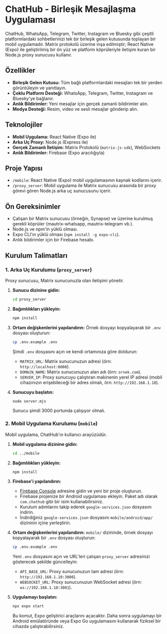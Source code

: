 
# ChatHub - Birleşik Mesajlaşma Uygulaması

ChatHub, WhatsApp, Telegram, Twitter, Instagram ve Bluesky gibi çeşitli platformlardaki sohbetlerinizi tek bir birleşik gelen kutusunda toplayan bir mobil uygulamadır. Matrix protokolü üzerine inşa edilmiştir; React Native (Expo) ile geliştirilmiş bir ön yüz ve platform köprüleriyle iletişim kuran bir Node.js proxy sunucusu kullanır.

## Özellikler

- **Birleşik Gelen Kutusu:** Tüm bağlı platformlardaki mesajları tek bir yerden görüntüleyin ve yanıtlayın.
- **Çoklu Platform Desteği:** WhatsApp, Telegram, Twitter, Instagram ve Bluesky'ye bağlanır.
- **Anlık Bildirimler:** Yeni mesajlar için gerçek zamanlı bildirimler alın.
- **Medya Desteği:** Resim, video ve sesli mesajlar gönderip alın.

## Teknolojiler

- **Mobil Uygulama:** React Native (Expo ile)
- **Arka Uç Proxy:** Node.js (Express ile)
- **Gerçek Zamanlı İletişim:** Matrix Protokolü (`matrix-js-sdk`), WebSockets
- **Anlık Bildirimler:** Firebase (Expo aracılığıyla)

## Proje Yapısı

- `/mobile`: React Native (Expo) mobil uygulamasının kaynak kodlarını içerir.
- `/proxy_server`: Mobil uygulama ile Matrix sunucusu arasında bir proxy görevi gören Node.js arka uç sunucusunu içerir.

## Ön Gereksinimler

- Çalışan bir Matrix sunucusu (örneğin, Synapse) ve üzerine kurulmuş gerekli köprüler (mautrix-whatsapp, mautrix-telegram vb.).
- Node.js ve npm'in yüklü olması.
- Expo CLI'ın yüklü olması (`npm install -g expo-cli`).
- Anlık bildirimler için bir Firebase hesabı.

## Kurulum Talimatları

### 1. Arka Uç Kurulumu (`proxy_server`)

Proxy sunucusu, Matrix sunucunuzla olan iletişimi yönetir.

1.  **Sunucu dizinine gidin:**
    ```bash
    cd proxy_server
    ```

2.  **Bağımlılıkları yükleyin:**
    ```bash
    npm install
    ```

3.  **Ortam değişkenlerini yapılandırın:**
    Örnek dosyayı kopyalayarak bir `.env` dosyası oluşturun:
    ```bash
    cp .env.example .env
    ```
    Şimdi `.env` dosyasını açın ve kendi ortamınıza göre doldurun:
    - `MATRIX_URL`: Matrix sunucunuzun adresi (örn: `http://localhost:8008`).
    - `DOMAIN_NAME`: Matrix sunucunuzun alan adı (örn: `ornek.com`).
    - `SERVER_IP`: Proxy sunucuyu çalıştıran makinenin yerel IP adresi (mobil cihazınızın erişebileceği bir adres olmalı, örn: `http://192.168.1.10`).

4.  **Sunucuyu başlatın:**
    ```bash
    node server.mjs
    ```
    Sunucu şimdi 3000 portunda çalışıyor olmalı.

### 2. Mobil Uygulama Kurulumu (`mobile`)

Mobil uygulama, ChatHub'ın kullanıcı arayüzüdür.

1.  **Mobil uygulama dizinine gidin:**
    ```bash
    cd ../mobile
    ```

2.  **Bağımlılıkları yükleyin:**
    ```bash
    npm install
    ```

3.  **Firebase'i yapılandırın:**
    - [Firebase Console](https://console.firebase.google.com/) adresine gidin ve yeni bir proje oluşturun.
    - Firebase projenize bir Android uygulaması ekleyin. Paket adı olarak `com.chathub` gibi bir isim kullanabilirsiniz.
    - Kurulum adımlarını takip ederek `google-services.json` dosyasını indirin.
    - İndirdiğiniz `google-services.json` dosyasını `mobile/android/app/` dizininin içine yerleştirin.

4.  **Ortam değişkenlerini yapılandırın:**
    `mobile/` dizininde, örnek dosyayı kopyalayarak bir `.env` dosyası oluşturun:
    ```bash
    cp .env.example .env
    ```
    Yeni `.env` dosyasını açın ve URL'leri çalışan `proxy_server` adresinizi gösterecek şekilde güncelleyin:
    - `API_BASE_URL`: Proxy sunucunuzun tam adresi (örn: `http://192.168.1.10:3000`).
    - `WEBSOCKET_URL`: Proxy sunucunuzun WebSocket adresi (örn: `ws://192.168.1.10:3001`).

5.  **Uygulamayı başlatın:**
    ```bash
    npx expo start
    ```
    Bu komut, Expo geliştirici araçlarını açacaktır. Daha sonra uygulamayı bir Android emülatöründe veya Expo Go uygulamasını kullanarak fiziksel bir cihazda çalıştırabilirsiniz.
